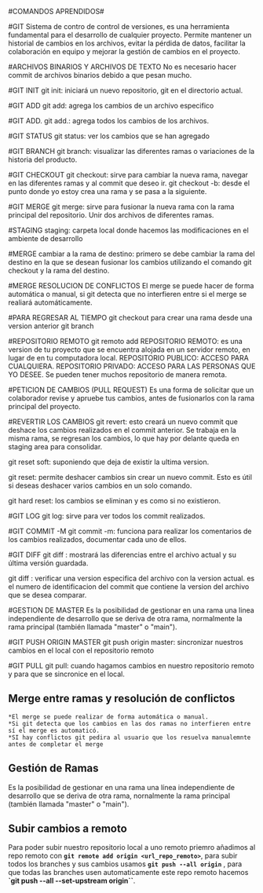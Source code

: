 #COMANDOS APRENDIDOS#

#GIT
Sistema de contro de control de versiones, es una herramienta fundamental para el desarrollo de cualquier proyecto.
Permite mantener un historial de cambios en los archivos, evitar la pérdida de datos, facilitar la colaboración en equipo y mejorar la gestión de cambios en el proyecto.

#ARCHIVOS BINARIOS Y ARCHIVOS DE TEXTO
No es necesario hacer commit de archivos binarios debido a que pesan mucho.

#GIT INIT
git init: iniciará un nuevo repositorio, git en el directorio actual.

#GIT ADD
git add: agrega los cambios de un archivo especifico

#GIT ADD.
git add.: agrega todos los cambios de los archivos.

#GIT STATUS
git status: ver los cambios que se han agregado

#GIT BRANCH
git branch: visualizar las diferentes ramas o variaciones de la historia del producto.

#GIT CHECKOUT
git checkout: sirve para cambiar la nueva rama, navegar en las diferentes ramas y al commit que deseo ir.
git checkout -b: desde el punto donde yo estoy crea una rama y se pasa a la siguiente.

#GIT MERGE
git merge: sirve para fusionar la nueva rama con la rama principal del repositorio. Unir dos archivos de diferentes ramas.

#STAGING
staging: carpeta local donde hacemos las modificaciones en el ambiente de desarrollo 

#MERGE
cambiar a la rama de destino: primero se debe cambiar la rama del destino en la que se desean fusionar los cambios utilizando el comando git checkout y la rama del destino.

#MERGE RESOLUCION DE CONFLICTOS
El merge se puede hacer de forma automática o manual, si git detecta que no interfieren entre si el merge se realiará automáticamente.

#PARA REGRESAR AL TIEMPO
git checkout <ID del commit> para crear una rama desde una version anterior git branch <nombre de la nueva rama><ID del commit>

#REPOSITORIO REMOTO
git remoto add <nombre del repositorio> <URL del repositorio>
REPOSITORIO REMOTO: es una version de tu proyecto que se encuentra alojada en un servidor remoto, en lugar de en tu computadora local.
REPOSITORIO PUBLICO: ACCESO PARA CUALQUIERA.
REPOSITORIO PRIVADO: ACCESO PARA LAS PERSONAS QUE YO DESEE.
Se pueden tener muchos repositorio de manera remota.

#PETICION DE CAMBIOS (PULL REQUEST)
Es una forma de solicitar que un colaborador revise y apruebe tus cambios, antes de fusionarlos con la rama principal del proyecto. 

#REVERTIR LOS CAMBIOS 
git revert: <ID del commit> esto creará un nuevo commit que deshace los cambios realizados en el commit anterior.
Se trabaja en la misma rama, se regresan los cambios, lo que hay por delante queda en staging area para consolidar.

git reset soft: suponiendo que deja de existir la ultima version.

git reset: permite deshacer cambios sin crear un nuevo commit. Esto es útil si deseas deshacer varios cambios en un solo comando.

git hard reset: los cambios se eliminan y es como si no existieron.

#GIT LOG
git log: sirve para ver todos los commit realizados.

#GIT COMMIT -M
git commit -m: funciona para realizar los comentarios de los cambios realizados, documentar cada uno de ellos.

#GIT DIFF
git diff <archivo>: mostrará las diferencias entre el archivo actual y su última versión guardada.

git diff <hash>: verificar una version especifica del archivo con la version actual.
<hash> es el numero de identificacion del commit que contiene la version del archivo que se desea comparar.

#GESTION DE MASTER
Es la posibilidad de gestionar en una rama una linea independiente de desarrollo que se deriva de otra rama, normalmente la rama principal (también llamada "master" o "main").

#GIT PUSH ORIGIN MASTER
git push origin master: sincronizar nuestros cambios en el local con el repositorio remoto

#GIT PULL
git pull: cuando hagamos cambios en nuestro repositorio remoto y para que se sincronice en el local.

## Merge entre ramas y resolución de conflictos
	*El merge se puede realizar de forma automática o manual.
	*Si git detecta que los cambios en las dos ramas no interfieren entre sí el merge es automaticó.
	*SI hay conflictos git pedira al usuario que los resuelva manualemnte antes de completar el merge
## Gestión de Ramas
Es la posibilidad de gestionar en una rama una línea independiente de desarrollo que se deriva de otra rama, nornalmente la rama principal (también llamada "master" o "main").

## Subir cambios a remoto
Para poder subir nuestro repositorio local a uno remoto priemro añadimos al repo remoto con **`git remote add origin <url_repo_remoto>`**,
para subir todos los branches y sus cambios usamos **`git push --all origin`** , para que todas las branches usen automaticamente este repo
remoto hacemos **`git push --all --set-upstream origin``**.
